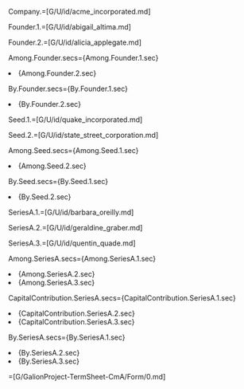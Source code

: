 Company.=[G/U/id/acme_incorporated.md]

Founder.1.=[G/U/id/abigail_altima.md]

Founder.2.=[G/U/id/alicia_applegate.md]

Among.Founder.secs={Among.Founder.1.sec}<li>{Among.Founder.2.sec}

By.Founder.secs={By.Founder.1.sec}<li>{By.Founder.2.sec}


Seed.1.=[G/U/id/quake_incorporated.md]

Seed.2.=[G/U/id/state_street_corporation.md]

Among.Seed.secs={Among.Seed.1.sec}<li>{Among.Seed.2.sec}

By.Seed.secs={By.Seed.1.sec}<li>{By.Seed.2.sec}

SeriesA.1.=[G/U/id/barbara_oreilly.md]

SeriesA.2.=[G/U/id/geraldine_graber.md]

SeriesA.3.=[G/U/id/quentin_quade.md]

Among.SeriesA.secs={Among.SeriesA.1.sec}<li>{Among.SeriesA.2.sec}<li>{Among.SeriesA.3.sec}

CapitalContribution.SeriesA.secs={CapitalContribution.SeriesA.1.sec}<li>{CapitalContribution.SeriesA.2.sec}<li>{CapitalContribution.SeriesA.3.sec}

By.SeriesA.secs={By.SeriesA.1.sec}<li>{By.SeriesA.2.sec}<li>{By.SeriesA.3.sec}


=[G/GalionProject-TermSheet-CmA/Form/0.md]
